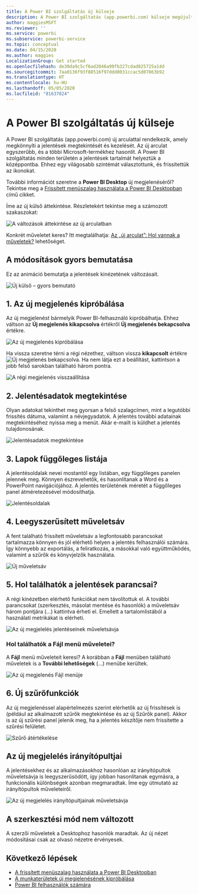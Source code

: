```yaml
---
title: A Power BI szolgáltatás új külseje
description: A Power BI szolgáltatás (app.powerbi.com) külseje megújult. Ez a cikk bemutatja, hogyan navigálhat a jelentésekben az új külsővel.
author: maggiesMSFT
ms.reviewer: ''
ms.service: powerbi
ms.subservice: powerbi-service
ms.topic: conceptual
ms.date: 04/15/2020
ms.author: maggies
LocalizationGroup: Get started
ms.openlocfilehash: de30da9c5cf6ad2046a99fb327cdad825725a14d
ms.sourcegitcommit: 7aa0136f93f88516f97ddd8031ccac5d07863b92
ms.translationtype: HT
ms.contentlocale: hu-HU
ms.lasthandoff: 05/05/2020
ms.locfileid: "81637824"
---
```

# <a name="the-new-look-of-the-power-bi-service"></a>A Power BI szolgáltatás új külseje

A Power BI szolgáltatás (app.powerbi.com) új arculattal rendelkezik, amely megkönnyíti a jelentések megtekintését és kezelését. Az új arculat egyszerűbb, és a többi Microsoft-termékhez hasonlít. A Power BI szolgáltatás minden területén a jelentések tartalmát helyeztük a középpontba. Ehhez egy világosabb színtémát választottunk, és frissítettük az ikonokat. 

További információt szeretne a **Power BI Desktop** új megjelenéséről? Tekintse meg a [Frissített menüszalag használata a Power BI Desktopban](desktop-ribbon.md) című cikket.

Íme az új külső áttekintése. Részletekért tekintse meg a számozott szakaszokat:

![A változások áttekintése az új arculatban](media/service-new-look/power-bi-new-look-changes.png)

Konkrét műveletet keres? Itt megtalálhatja: [Az „új arculat”: Hol vannak a műveletek?](service-new-look-where-actions.md) lehetőséget.

## <a name="quick-tour-of-the-changes"></a>A módosítások gyors bemutatása

Ez az animáció bemutatja a jelentések kinézetének változásait.

![Új külső – gyors bemutató](media/service-new-look/power-bi-new-look-quick-tour.gif)

## <a name="1-opt-in-to-the-new-look"></a>1. Az új megjelenés kipróbálása

Az új megjelenést bármelyik Power BI-felhasználó kipróbálhatja. Ehhez váltson az **Új megjelenés kikapcsolva** értékről **Új megjelenés bekapcsolva** értékre.

![Az új megjelenés kipróbálása](media/service-new-look/power-bi-new-look-off.png)

Ha vissza szeretne térni a régi nézethez, váltson vissza **kikapcsolt** értékre ![Új megjelenés bekapcsolva](media/service-new-look/power-bi-new-look-toggle-on.png). Ha nem látja ezt a beállítást, kattintson a jobb felső sarokban található három pontra.

![A régi megjelenés visszaállítása](media/service-new-look/power-bi-new-look-on.png)

## <a name="2-view-report-details"></a>2. Jelentésadatok megtekintése 

Olyan adatokat tekinthet meg gyorsan a felső szalagcímen, mint a legutóbbi frissítés dátuma, valamint a névjegyadatok.  A jelentés további adatainak megtekintéséhez nyissa meg a menüt. Akár e-mailt is küldhet a jelentés tulajdonosának.

![Jelentésadatok megtekintése](media/service-new-look/power-bi-new-look-metadata.png)

## <a name="3-vertical-list-of-pages"></a>3. Lapok függőleges listája 
A jelentésoldalak nevei mostantól egy listában, egy függőleges panelen jelennek meg. Könnyen észrevehetők, és hasonlítanak a Word és a PowerPoint navigációjához. A jelentés területének méretét a függőleges panel átméretezésével módosíthatja.

![Jelentésoldalak](media/service-new-look/power-bi-new-look-report-pages.png)

## <a name="4-simplified-action-bar"></a>4. Leegyszerűsített műveletsáv 

A fent található frissített műveletsáv a legfontosabb parancsokat tartalmazza könnyen és jól elérhető helyen a jelentés felhasználói számára. Így könnyebb az exportálás, a feliratkozás, a másokkal való együttműködés, valamint a szűrők és könyvjelzők használata.

![Új műveletsáv](media/service-new-look/power-bi-new-look-action-bar.png)

## <a name="5-where-are-the-report-commands"></a>5. Hol találhatók a jelentések parancsai?

A régi kinézetben elérhető funkciókat nem távolítottuk el. A további parancsokat (szerkesztés, másolat mentése és hasonlók) a műveletsáv három pontjára (...) kattintva érheti el. Emellett a tartalomlistából a használati metrikákat is elérheti.

![Az új megjelelés jelentéseinek műveletsávja](media/service-new-look/power-bi-report-action-bar-new-look.gif)

### <a name="where-are-file-menu-actions"></a>Hol találhatók a Fájl menü műveletei?

A **Fájl** menü műveleteit keresi? A korábban a **Fájl** menüben található műveletek is a **További lehetőségek** (...) menübe kerültek. 

![Az új megjelenés Fájl menüje](media/service-new-look/power-bi-file-menu-new-look.gif)

## <a name="6-new-filter-experience"></a>6. Új szűrőfunkciók

Az új megjelenéssel alapértelmezés szerint elérhetők az új frissítések is (például az alkalmazott szűrők megtekintése és az új Szűrők panel). Akkor is az új szűrési panel jelenik meg, ha a jelentés készítője nem frissítette a szűrési felületet.

![Szűrő átértékelése](media/service-new-look/power-bi-new-look-filters.png)

## <a name="dashboard-new-look-experience"></a>Az új megjelelés irányítópultjai 

A jelentésekhez és az alkalmazásokhoz hasonlóan az irányítópultok műveletsávja is leegyszerűsödött, így jobban hasonlítanak egymásra, a funkcionális különbségek azonban megmaradtak. Íme egy útmutató az irányítópultok műveleteiről.
 
![Az új megjelelés irányítópultjainak műveletsávja](media/service-new-look/power-bi-dashboard-action-bar-new-look.gif)

## <a name="no-changes-to-edit-mode"></a>A szerkesztési mód nem változott 

A szerzői műveletek a Desktophoz hasonlók maradtak. Az új nézet módosításai csak az olvasó nézetre érvényesek.

## <a name="next-steps"></a>Következő lépések

- [A frissített menüszalag használata a Power BI Desktopban](desktop-ribbon.md)
- [A munkaterületek új megjelenésének kipróbálása](collaborate-share/service-workspaces-new-look.md)
- [Power BI felhasználók számára](consumer/end-user-consumer.md)
